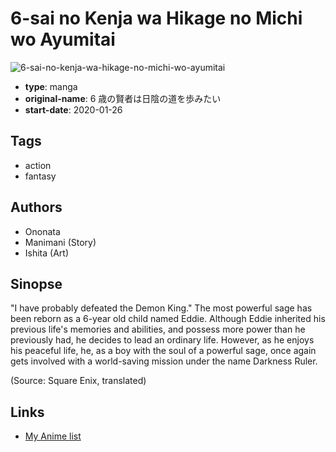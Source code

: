 # 6-sai no Kenja wa Hikage no Michi wo Ayumitai

![6-sai-no-kenja-wa-hikage-no-michi-wo-ayumitai](https://cdn.myanimelist.net/images/manga/1/242563.jpg)

-   **type**: manga
-   **original-name**: 6 歳の賢者は日陰の道を歩みたい
-   **start-date**: 2020-01-26

## Tags

-   action
-   fantasy

## Authors

-   Ononata
-   Manimani (Story)
-   Ishita (Art)

## Sinopse

"I have probably defeated the Demon King."
The most powerful sage has been reborn as a 6-year old child named Eddie. Although Eddie inherited his previous life's memories and abilities, and possess more power than he previously had, he decides to lead an ordinary life. However, as he enjoys his peaceful life, he, as a boy with the soul of a powerful sage, once again gets involved with a world-saving mission under the name Darkness Ruler.

(Source: Square Enix, translated)

## Links

-   [My Anime list](https://myanimelist.net/manga/134848/6-sai_no_Kenja_wa_Hikage_no_Michi_wo_Ayumitai)

